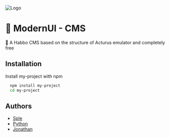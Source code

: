 
![Logo]([https://vicehabbo.eu/public/img/logo.gif](https://i.imgur.com/6kO09gP.gif))


# 🚀 ModernUI - CMS

💬 A Habbo CMS based on the structure of Acturus emulator and completely free


## Installation

Install my-project with npm

```bash
  npm install my-project
  cd my-project
```

## Authors

- [Sple](https://github.com/Sple-VH)
- [Python](https://github.com/whynotap)
- [Jonathan](https://github.com/Joonaathaann)


